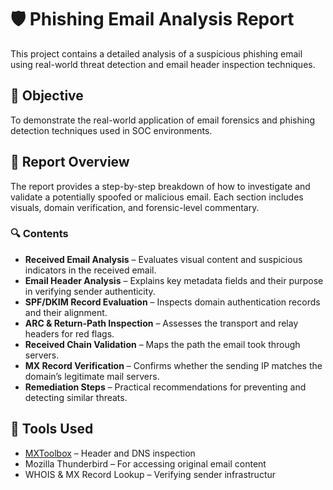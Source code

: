 # 🛡️ Phishing Email Analysis Report

This project contains a detailed analysis of a suspicious phishing email using real-world threat detection and email header inspection techniques.

## 📌 Objective

To demonstrate the real-world application of email forensics and phishing detection techniques used in SOC environments.

## 📄 Report Overview

The report provides a step-by-step breakdown of how to investigate and validate a potentially spoofed or malicious email. Each section includes visuals, domain verification, and forensic-level commentary.

### 🔍 Contents

- **Received Email Analysis** – Evaluates visual content and suspicious indicators in the received email.
- **Email Header Analysis** – Explains key metadata fields and their purpose in verifying sender authenticity.
- **SPF/DKIM Record Evaluation** – Inspects domain authentication records and their alignment.
- **ARC & Return-Path Inspection** – Assesses the transport and relay headers for red flags.
- **Received Chain Validation** – Maps the path the email took through servers.
- **MX Record Verification** – Confirms whether the sending IP matches the domain’s legitimate mail servers.
- **Remediation Steps** – Practical recommendations for preventing and detecting similar threats.

## 🧠 Tools Used

- [MXToolbox](https://mxtoolbox.com/) – Header and DNS inspection
- Mozilla Thunderbird – For accessing original email content
- WHOIS & MX Record Lookup – Verifying sender infrastructur

